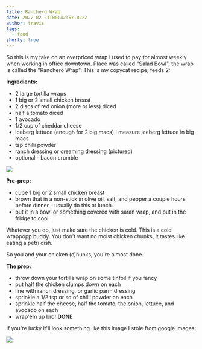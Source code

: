 ```yaml
---
title: Ranchero Wrap
date: 2022-02-21T00:42:57.022Z
author: travis
tags:
  - food
shorty: true
---
```

So this is my take on an overpriced wrap I used to pay for almost weekly when working in office downtown. Place was called "Salad Bowl", the wrap is called the "Ranchero Wrap". This is my copycat recipe, feeds 2:

**Ingredients:**

* 2 large tortilla wraps
* 1 big or 2 small chicken breast
* 2 discs of red onion (more or less) diced
* half a tomato diced
* 1 avocado
* 1/2 cup of cheddar cheese
* iceberg lettuce (enough for 2 big macs) I measure iceberg lettuce in big macs
* tsp chilli powder
* ranch dressing or creaming dressing (pictured)
* optional - bacon crumble

![](/images/creamy.png)

**Pre-prep:**

* cube 1 big or 2 small chicken breast
* brown that in a non-stick in olive oil, salt, and pepper a couple hours before dinner, I usually do this at lunch.
* put it in a bowl or something covered with saran wrap, and put in the fridge to cool.

Whatever you do, just make sure the chicken is cold. This is a cold wrappopp buddy. You don't want no moist chicken chunks, it tastes like eating a petri dish.

So you and your chicken (c)hunks, you're almost done. 

**The prep:**

* throw down your tortilla wrap on some tinfoil if you fancy
* put half the chicken clumps down on each
* line with ranch dressing, or garlic parm dressing
* sprinkle a 1/2 tsp or so of chilli powder on each
* sprinkle half the cheese, half the tomato, the onion, lettuce, and avocado on each
* wrap'em up bro! **DONE**

If you're lucky it'll look something like this image I stole from google images:

![](/images/ranchero.png)